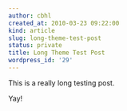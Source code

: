 ```yaml
---
author: cbhl
created_at: 2010-03-23 09:22:00
kind: article
slug: long-theme-test-post
status: private
title: Long Theme Test Post
wordpress_id: '29'
---
```


This is a really long testing post.

Yay!

